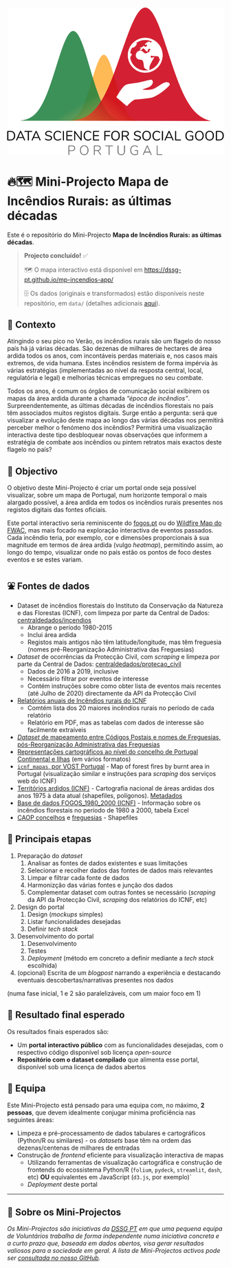 ![DSGG Portugal](assets/dssg_logo_lettering.png)

# 🔥🗺️ Mini-Projecto Mapa de Incêndios Rurais: as últimas décadas 

Este é o repositório do Mini-Projecto **Mapa de Incêndios Rurais: as últimas décadas**.

> **Projecto concluído!** ✅
>
> 🗺 O mapa interactivo está disponível em https://dssg-pt.github.io/mp-incendios-app/
> 
> 🗄️ Os dados (originais e transformados) estão disponíveis neste repositório, em `data/` (detalhes adicionais [aqui](https://dssg-pt.github.io/mp-incendios-app/#/Dataset)). 

## 🤔 Contexto

Atingindo o seu pico no Verão, os incêndios rurais são um flagelo do nosso país há já várias décadas. São dezenas de milhares de hectares de área ardida todos os anos, com incontáveis perdas materiais e, nos casos mais extremos, de vida humana. Estes incêndios resistem de forma impérvia às várias estratégias (implementadas ao nível da resposta central, local, regulatória e legal) e melhorias técnicas empregues no seu combate. 

Todos os anos, é comum os órgãos de comunicação social exibirem os mapas da área ardida durante a chamada _“época de incêndios”_. Surpreendentemente, as últimas décadas de incêndios florestais no país têm associados muitos registos digitais. Surge então a pergunta: será que visualizar a evolução deste mapa ao longo das várias décadas nos permitirá perceber melhor o fenómeno dos incêndios? Permitirá uma visualização interactiva deste tipo desbloquear novas observações que informem a estratégia de combate aos incêndios ou pintem retratos mais exactos deste flagelo no país? 

## 🥅 Objectivo

O objetivo deste Mini-Projecto é criar um portal onde seja possível visualizar, sobre um mapa de Portugal, num horizonte temporal o mais alargado possível, a área ardida em todos os incêndios rurais presentes nos registos digitais das fontes oficiais. 

Este portal interactivo seria reminiscente do [fogos.pt](https://fogos.pt/) ou do [Wildfire Map do FWAC](https://www.fireweatheravalanche.org/fire/), mas mais focado na exploração interactiva de eventos passados. Cada incêndio teria, por exemplo, cor e dimensões proporcionais à sua magnitude em termos de área ardida (vulgo _heatmap_), permitindo assim, ao longo do tempo, visualizar onde no país estão os pontos de foco destes eventos e se estes variam.

## ⛲ Fontes de dados

- Dataset de incêndios florestais do Instituto da Conservação da Natureza e das Florestas (ICNF), com limpeza por parte da Central de Dados: [centraldedados/incendios](https://github.com/centraldedados/incendios/)
  - Abrange o período 1980-2015
  - Inclui área ardida
  - Registos mais antigos não têm latitude/longitude, mas têm freguesia (nomes pré-Reorganização Administrativa das Freguesias)
- _Dataset_ de ocorrências da Protecção Civil, com _scraping_ e limpeza por parte da Central de Dados: [centraldedados/protecao_civil](https://github.com/centraldedados/protecao_civil/)
  - Dados de 2016 a 2019, inclusive
  - Necessário filtrar por eventos de interesse
  - Contém instruções sobre como obter lista de eventos mais recentes (até Julho de 2020) directamente da API da Protecção Civil
- [Relatórios anuais de Incêndios rurais do ICNF](http://www2.icnf.pt/portal/florestas/dfci/relat/rel-if) 
  - Comtém lista dos 20 maiores incêndios rurais no período de cada relatório
  - Relatório em PDF, mas as tabelas com dados de interesse são facilmente extraíveis
- [_Dataset_ de mapeamento entre Códigos Postais e nomes de Freguesias, pós-Reorganização Administrativa das Freguesias](https://github.com/dssg-pt/mp-mapeamento-cp7)
- [Representações cartográficos ao nível do concelho de Portugal Continental e Ilhas](https://github.com/dssg-pt/covid19pt-data/tree/master/extra/mapas/concelhos) (em vários formatos)
- [`icnf_mapas`, por VOST Portugal](https://github.com/vostpt/icnf_mapas) - Map of forest fires by burnt area in Portugal (visualização similar e instruções para _scraping_ dos serviços web do ICNF)
- [Territórios ardidos (ICNF)](https://geocatalogo.icnf.pt/catalogo.html) - Cartografia nacional de áreas ardidas dos anos 1975 à data atual (shapefiles, polígonos). [Metadados](https://sig.icnf.pt/portal/home/item.html?id=983c4e6c4d5b4666b258a3ad5f3ea5af)
- [Base de dados FOGOS_1980_2000 (ICNF)](http://www2.icnf.pt/portal/florestas/dfci/inc/cartografia/bdados-pontos-inicio-ocorrencias) - Informação sobre os incêndios florestais no período de 1980 a 2000, tabela Excel
- [CAOP concelhos](https://dados.gov.pt/pt/datasets/concelhos-de-portugal/) e [freguesias](https://dados.gov.pt/pt/datasets/freguesias-de-portugal/) - Shapefiles

## 🧱 Principais etapas

1. Preparação do _dataset_
    1. Analisar as fontes de dados existentes e suas limitações
    2. Selecionar e recolher dados das fontes de dados mais relevantes
    3. Limpar e filtrar cada fonte de dados
    4. Harmonizção das várias fontes e junção dos dados
    5. Complementar dataset com outras fontes se necessário (_scraping_ da API da Protecção Civil, _scraping_ dos relatórios do ICNF, etc)
2. Design do portal
    1. Design (_mockups_ simples)
    2. Listar funcionalidades desejadas
    3. Definir _tech stack_
3. Desenvolvimento do portal
    1. Desenvolvimento
    2. Testes
    3. _Deployment_ (método em concreto a definir mediante a _tech stack_ escolhida)   
4. (opcional) Escrita de um _blogpost_ narrando a experiência e destacando eventuais descobertas/narrativas presentes nos dados 

(numa fase inicial, 1 e  2 são paralelizáveis, com um maior foco em 1)

## 🎯 Resultado final esperado

Os resultados finais esperados são:
- Um **portal interactivo público** com as funcionalidades desejadas, com o respectivo código disponível sob licença _open-source_
- **Repositório com o dataset compilado** que alimenta esse portal, disponível sob uma licença de dados abertos

## 👥 Equipa

Este Mini-Projecto está pensado para uma equipa com, no máximo, **2 pessoas**, que devem idealmente conjugar mínima proficiência nas seguintes áreas: 

- Limpeza e pré-processamento de dados tabulares e cartográficos (Python/R ou similares) - os _datasets_ base têm na ordem das dezenas/centenas de milhares de entradas
- Construção de _frontend_ eficiente para visualização interactiva de mapas
  - Utilizando ferramentas de visualização cartográfica e construção de frontends do ecossistema Python/R (`folium`, `pydeck`, `streamlit`, `dash`, etc) **OU** equivalentes em JavaScript (`d3.js`, por exemplo)´
  - _Deployment_ deste portal

--- 

## 📜 Sobre os Mini-Projectos

_Os Mini-Projectos são iniciativas da [DSSG PT](https://dssg.pt) em que uma pequena equipa de Voluntários trabalha de forma independente numa iniciativa concreta e a curto prazo que, baseada em dados abertos, visa gerar resultados valiosos para a sociedade em geral. A lista de Mini-Projectos activos pode ser [consultada no nosso GitHub](https://github.com/dssg-pt/)._
